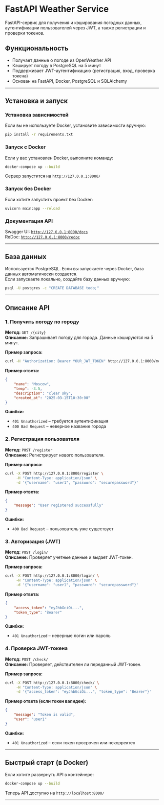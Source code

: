 # FastAPI Weather Service

FastAPI-сервис для получения и кэширования погодных данных, аутентификации пользователей через JWT, а также регистрации и проверки токенов.

## Функциональность
- Получает данные о погоде из OpenWeather API
- Кэширует погоду в PostgreSQL на 5 минут
- Поддерживает JWT-аутентификацию (регистрация, вход, проверка токена)
- Основан на FastAPI, Docker, PostgreSQL и SQLAlchemy

---

## Установка и запуск

### Установка зависимостей
Если вы не используете Docker, установите зависимости вручную:
```sh
pip install -r requirements.txt
```

### Запуск с Docker
Если у вас установлен Docker, выполните команду:
```sh
docker-compose up --build
```
Сервер запустится на `http://127.0.0.1:8000/`

### Запуск без Docker
Если хотите запустить проект без Docker:
```sh
uvicorn main:app --reload
```

### Документация API
Swagger UI: [`http://127.0.0.1:8000/docs`](http://127.0.0.1:8000/docs)  
ReDoc: [`http://127.0.0.1:8000/redoc`](http://127.0.0.1:8000/redoc)  

---

## База данных
Используется PostgreSQL. Если вы запускаете через Docker, база данных автоматически создается.  
Если запускаете локально, создайте базу данных вручную:
```sh
psql -U postgres -c "CREATE DATABASE todo;"
```

---

## Описание API

### 1. Получить погоду по городу
**Метод:** `GET /{city}`  
**Описание:** Запрашивает погоду для города. Данные кэшируются на 5 минут.

**Пример запроса:**
```sh
curl -H "Authorization: Bearer YOUR_JWT_TOKEN" http://127.0.0.1:8000/moscow
```

**Пример ответа:**
```json
{
    "name": "Moscow",
    "temp": -3.5,
    "description": "clear sky",
    "created_at": "2025-03-15T10:30:00"
}
```

**Ошибки:**
- `401 Unauthorized` – требуется аутентификация
- `400 Bad Request` – неверное название города

### 2. Регистрация пользователя
**Метод:** `POST /register`  
**Описание:** Регистрирует нового пользователя.

**Пример запроса:**
```sh
curl -X POST http://127.0.0.1:8000/register \
     -H "Content-Type: application/json" \
     -d '{"username": "user1", "password": "securepassword"}'
```

**Пример ответа:**
```json
{
    "message": "User registered successfully"
}
```

**Ошибки:**
- `400 Bad Request` – пользователь уже существует

### 3. Авторизация (JWT)
**Метод:** `POST /login/`  
**Описание:** Проверяет учетные данные и выдает JWT-токен.

**Пример запроса:**
```sh
curl -X POST http://127.0.0.1:8000/login/ \
     -H "Content-Type: application/json" \
     -d '{"username": "user1", "password": "securepassword"}'
```

**Пример ответа:**
```json
{
    "access_token": "eyJhbGciOi...",
    "token_type": "Bearer"
}
```

**Ошибки:**
- `401 Unauthorized` – неверные логин или пароль

### 4. Проверка JWT-токена
**Метод:** `POST /check/`  
**Описание:** Проверяет, действителен ли переданный JWT-токен.

**Пример запроса:**
```sh
curl -X POST http://127.0.0.1:8000/check/ \
     -H "Content-Type: application/json" \
     -d '{"access_token": "eyJhbGciOi...", "token_type": "Bearer"}'
```

**Пример ответа (если токен валиден):**
```json
{
    "message": "Token is valid",
    "user": "user1"
}
```

**Ошибки:**
- `401 Unauthorized` – если токен просрочен или некорректен

---

## Быстрый старт (в Docker)
Если хотите развернуть API в контейнере:
```sh
docker-compose up --build
```
Теперь API доступно на `http://localhost:8000/`

---


